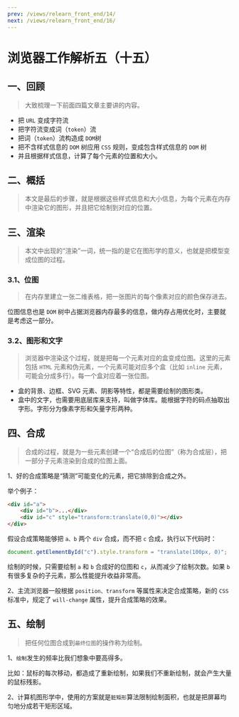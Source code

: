 ```yaml
---
prev: /views/relearn_front_end/14/
next: /views/relearn_front_end/16/
---
```

# 浏览器工作解析五（十五）

## 一、回顾

> 大致梳理一下前面四篇文章主要讲的内容。

- 把 `URL` 变成字符流
- 把字符流变成词（`token`）流
- 把词（`token`）流构造成 `DOM`树
- 把不含样式信息的 `DOM` 树应用 `CSS` 规则，变成包含样式信息的 `DOM` 树
- 并且根据样式信息，计算了每个元素的位置和大小。

## 二、概括

> 本文是最后的步骤，就是根据这些样式信息和大小信息，为每个元素在内存中渲染它的图形，并且把它绘制到对应的位置。

## 三、渲染

> 本文中出现的“渲染”一词，统一指的是它在图形学的意义，也就是把模型变成位图的过程。

### 3.1、位图

> 在内存里建立一张二维表格，把一张图片的每个像素对应的颜色保存进去。

位图信息也是 `DOM` 树中占据浏览器内存最多的信息，做内存占用优化时，主要就是考虑这一部分。

### 3.2、图形和文字

> 浏览器中渲染这个过程，就是把每一个元素对应的盒变成位图。这里的元素包括 `HTML` 元素和伪元素，一个元素可能对应多个盒（比如 `inline` 元素，可能会分成多行）。每一个盒对应着一张位图。

- 盒的背景、边框、SVG 元素、阴影等特性，都是需要绘制的图形类。
- 盒中的文字，也需要用底层库来支持，叫做字体库。能根据字符的码点抽取出字形。字形分为像素字形和矢量字形两种。

## 四、合成

> 合成的过程，就是为一些元素创建一个“合成后的位图”（称为合成层），把一部分子元素渲染到合成的位图上面。

1、好的合成策略是“猜测”可能变化的元素，把它排除到合成之外。

举个例子：

```html
<div id="a">
    <div id="b">...</div>
    <div id="c" style="transform:translate(0,0)"></div>
</div>
```

假设合成策略能够把 `a、b` 两个 `div` 合成，而不把 `c` 合成，执行以下代码时：

```js
document.getElementById("c").style.transform = "translate(100px, 0)";
```

绘制的时候，只需要绘制 `a` 和 `b` 合成好的位图和 `c`，从而减少了绘制次数。如果 `b` 有很多复杂的子元素，那么性能提升收益非常高。

2、主流浏览器一般根据 `position、transform` 等属性来决定合成策略，新的 `CSS` 标准中，规定了 `will-change` 属性，提升合成策略的效果。

## 五、绘制

> 把任何位图合成到`最终位图`的操作称为绘制。

1、`绘制`发生的频率比我们想象中要高得多。

比如：鼠标的每次移动，都造成了重新绘制，如果我们不重新绘制，就会产生大量的鼠标残影。

2、计算机图形学中，使用的方案就是`脏矩形`算法限制绘制面积，也就是把屏幕均匀地分成若干矩形区域。
